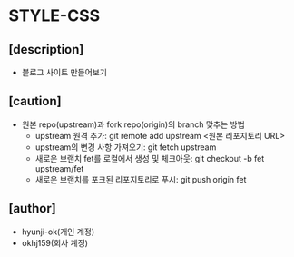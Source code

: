 # STYLE-CSS

## [description]
- 블로그 사이트 만들어보기

## [caution]
- 원본 repo(upstream)과 fork repo(origin)의 branch 맞추는 방법 
    - upstream 원격 추가: git remote add upstream <원본 리포지토리 URL>
    - upstream의 변경 사항 가져오기: git fetch upstream
    - 새로운 브랜치 fet를 로컬에서 생성 및 체크아웃: git checkout -b fet upstream/fet
    - 새로운 브랜치를 포크된 리포지토리로 푸시: git push origin fet

## [author]
- hyunji-ok(개인 계정)
- okhj159(회사 계정)
